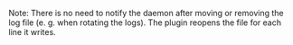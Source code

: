 Note: There is no need to notify the daemon after moving or removing the log file (e. g. when rotating the logs). The plugin reopens the file for each line it writes.
